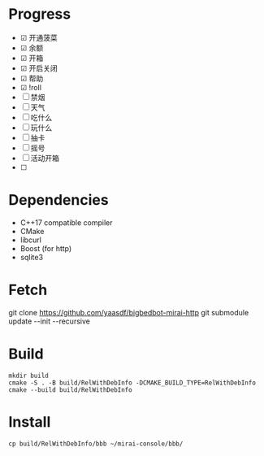 # Progress
- ☑ 开通菠菜
- ☑ 余额
- ☑ 开箱
- ☑ 开启关闭
- ☑ 帮助
- ☑ !roll
- ☐ 禁烟
- ☐ 天气
- ☐ 吃什么
- ☐ 玩什么
- ☐ 抽卡
- ☐ 摇号
- ☐ 活动开箱
- ☐ 


# Dependencies
- C++17 compatible compiler
- CMake
- libcurl
- Boost (for http)
- sqlite3


# Fetch
git clone https://github.com/yaasdf/bigbedbot-mirai-http
git submodule update --init --recursive


# Build
```shell
mkdir build
cmake -S . -B build/RelWithDebInfo -DCMAKE_BUILD_TYPE=RelWithDebInfo
cmake --build build/RelWithDebInfo
```

# Install
```shell
cp build/RelWithDebInfo/bbb ~/mirai-console/bbb/
```
